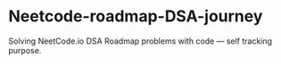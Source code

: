 # Neetcode-roadmap-DSA-journey
Solving NeetCode.io DSA Roadmap problems with code — self tracking purpose.
